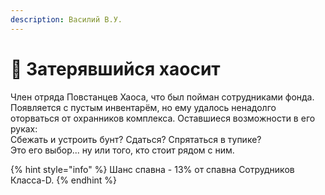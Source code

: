 ```yaml
---
description: Василий В.У.
---
```


# 🔗 Затерявшийся хаосит

Член отряда Повстанцев Хаоса, что был пойман сотрудниками фонда. Появляется с пустым инвентарём, но ему удалось ненадолго оторваться от охранников комплекса. Оставшиеся возможности в его руках:\
Сбежать и устроить бунт? Сдаться? Спрятаться в тупике?\
Это его выбор... ну или того, кто стоит рядом с ним.

{% hint style="info" %}
Шанс спавна - 13% от спавна Сотрудников Класса-D.
{% endhint %}
